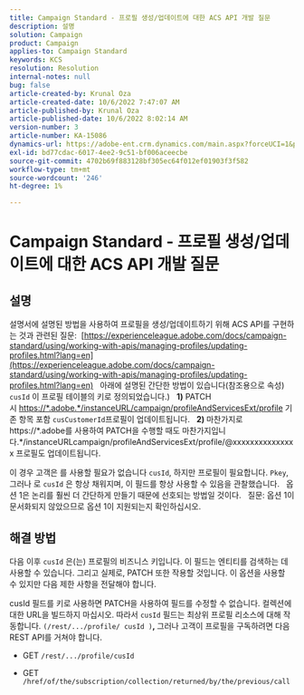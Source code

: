 ```yaml
---
title: Campaign Standard - 프로필 생성/업데이트에 대한 ACS API 개발 질문
description: 설명
solution: Campaign
product: Campaign
applies-to: Campaign Standard
keywords: KCS
resolution: Resolution
internal-notes: null
bug: false
article-created-by: Krunal Oza
article-created-date: 10/6/2022 7:47:07 AM
article-published-by: Krunal Oza
article-published-date: 10/6/2022 8:02:14 AM
version-number: 3
article-number: KA-15086
dynamics-url: https://adobe-ent.crm.dynamics.com/main.aspx?forceUCI=1&pagetype=entityrecord&etn=knowledgearticle&id=a100990e-4b45-ed11-bba2-002248086a27
exl-id: bd77cdac-6017-4ee2-9c51-bf006aceecbe
source-git-commit: 4702b69f883128bf305ec64f012ef01903f3f582
workflow-type: tm+mt
source-wordcount: '246'
ht-degree: 1%

---
```


# Campaign Standard - 프로필 생성/업데이트에 대한 ACS API 개발 질문

## 설명


설명서에 설명된 방법을 사용하여 프로필을 생성/업데이트하기 위해 ACS API를 구현하는 것과 관련된 질문:  [https://experienceleague.adobe.com/docs/campaign-standard/using/working-with-apis/managing-profiles/updating-profiles.html?lang=en](https://experienceleague.adobe.com/docs/campaign-standard/using/working-with-apis/managing-profiles/updating-profiles.html?lang=en)
 
아래에 설명된 간단한 방법이 있습니다(참조용으로 속성) `cusId` 이 프로필 테이블의 키로 정의되었습니다.)
 
<b>1)</b> PATCH 시 [https://\*.adobe.\*/instanceURL/campaign/profileAndServicesExt/profile](https://na01.safelinks.protection.outlook.com/?url=https://mc.adobe.io/unilever-mkt-stage1/campaign/profileAndServicesExt/profile&amp;amp;data=02%7c01%7c%7c7ae64aa57f294ebc9d7d08d4bd48ea2f%7cfa7b1b5a7b34438794aed2c178decee1%7c0%7c0%7c636341568263078022&amp;amp;sdata=EVqAIvzLyFYiHf18eFGtnFm9ya/lLg2YfH5T3xer/9E%3D&amp;amp;reserved=0) 기존 항목 포함 `cusCustomerId`프로필이 업데이트됩니다.
 
<b>2) </b>마찬가지로 https://\*.adobe를 사용하여 PATCH을 수행할 때도 마찬가지입니다.\*/instanceURLcampaign/profileAndServicesExt/profile/@xxxxxxxxxxxxxxx 프로필도 업데이트됩니다.

이 경우 고객은 를 사용할 필요가 없습니다 `cusId`, 하지만 프로필이 필요합니다. `Pkey`, 그러나 로 `cusId` 은 항상 채워지며, 이 필드를 항상 사용할 수 있음을 관찰했습니다.
 
옵션 1은 논리를 훨씬 더 간단하게 만들기 때문에 선호되는 방법일 것이다.
 
질문: 옵션 1이 문서화되지 않았으므로 옵션 1이 지원되는지 확인하십시오.


## 해결 방법


다음 이후 `cusId` 은(는) 프로필의 비즈니스 키입니다. 이 필드는 엔티티를 검색하는 데 사용할 수 있습니다.
그리고 실제로, PATCH 또한 작용할 것입니다.
이 옵션을 사용할 수 있지만 다음 제한 사항을 전달해야 합니다.

cusId 필드를 키로 사용하면 PATCH을 사용하여 필드를 수정할 수 없습니다.
컬렉션에 대한 URL을 빌드하지 마십시오.
따라서 `cusId` 필드는 최상위 프로필 리소스에 대해 작동합니다. `(/rest/.../profile/ cusId )`<b>, </b>그러나 고객이 프로필을 구독하려면 다음 REST API를 거쳐야 합니다.

- GET `/rest/.../profile/cusId`




- GET `/href/of/the/subscription/collection/returned/by/the/previous/call`
